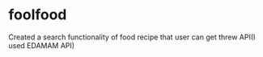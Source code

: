 # foolfood
Created a search functionality of food recipe that user can get threw API(I used EDAMAM API)
